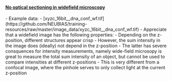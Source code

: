 <h4 id="no_optical_sectioning_in_wf"><a href="#wf">No optical sectioning in widefield microscopy</a></h4>
- Example data:
  - [xyzc_16bit__dna_conf_wf.tif](https://github.com/NEUBIAS/training-resources/raw/master/image_data/xyzc_16bit__dna_conf_wf.tif)
- Appreciate that a widefield image has the following properties:
  - Depending on the z-position, different structures appear crisp
  - However, the sum intensity in the image does (ideally) not depend in the z-position
  - The latter has severe consquences for intensity measurements, namely wide-field microsopy is great to measure the total sum intensity of an object, but cannot be used to compare intensities at different z-positions
  - This is very different from a confocal image, where the pinhole serves to only collect light at the current z-position
